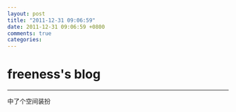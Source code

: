 ```yaml
---
layout: post
title: "2011-12-31 09:06:59"
date: 2011-12-31 09:06:59 +0800
comments: true
categories: 
---
```


# freeness's blog

----------

>
中了个空间装扮
